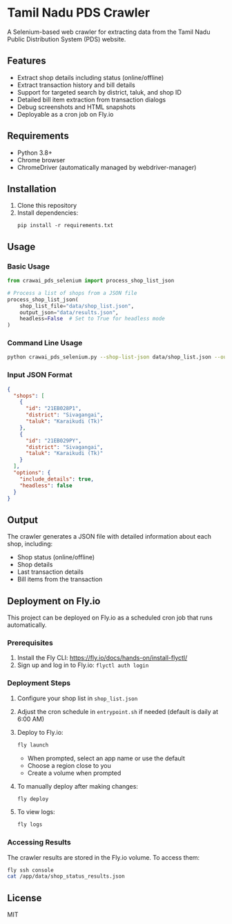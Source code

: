 # Tamil Nadu PDS Crawler

A Selenium-based web crawler for extracting data from the Tamil Nadu Public Distribution System (PDS) website.

## Features

- Extract shop details including status (online/offline)
- Extract transaction history and bill details
- Support for targeted search by district, taluk, and shop ID
- Detailed bill item extraction from transaction dialogs
- Debug screenshots and HTML snapshots
- Deployable as a cron job on Fly.io

## Requirements

- Python 3.8+
- Chrome browser
- ChromeDriver (automatically managed by webdriver-manager)

## Installation

1. Clone this repository
2. Install dependencies:
   ```
   pip install -r requirements.txt
   ```

## Usage

### Basic Usage

```python
from crawai_pds_selenium import process_shop_list_json

# Process a list of shops from a JSON file
process_shop_list_json(
    shop_list_file="data/shop_list.json", 
    output_json="data/results.json",
    headless=False  # Set to True for headless mode
)
```

### Command Line Usage

```bash
python crawai_pds_selenium.py --shop-list-json data/shop_list.json --output-json data/results.json
```

### Input JSON Format

```json
{
  "shops": [
    {
      "id": "21EB028P1",
      "district": "Sivagangai",
      "taluk": "Karaikudi (Tk)"
    },
    {
      "id": "21EB029PY",
      "district": "Sivagangai",
      "taluk": "Karaikudi (Tk)"
    }
  ],
  "options": {
    "include_details": true,
    "headless": false
  }
}
```

## Output

The crawler generates a JSON file with detailed information about each shop, including:
- Shop status (online/offline)
- Shop details
- Last transaction details
- Bill items from the transaction

## Deployment on Fly.io

This project can be deployed on Fly.io as a scheduled cron job that runs automatically.

### Prerequisites

1. Install the Fly CLI: https://fly.io/docs/hands-on/install-flyctl/
2. Sign up and log in to Fly.io: `flyctl auth login`

### Deployment Steps

1. Configure your shop list in `shop_list.json`
2. Adjust the cron schedule in `entrypoint.sh` if needed (default is daily at 6:00 AM)
3. Deploy to Fly.io:
   ```bash
   fly launch
   ```
   - When prompted, select an app name or use the default
   - Choose a region close to you
   - Create a volume when prompted

4. To manually deploy after making changes:
   ```bash
   fly deploy
   ```

5. To view logs:
   ```bash
   fly logs
   ```

### Accessing Results

The crawler results are stored in the Fly.io volume. To access them:

```bash
fly ssh console
cat /app/data/shop_status_results.json
```

## License

MIT
